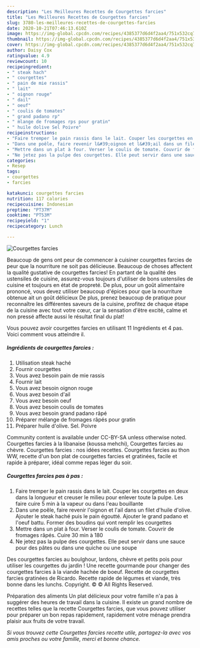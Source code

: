 ```yaml
---
description: "Les Meilleures Recettes de Courgettes farcies"
title: "Les Meilleures Recettes de Courgettes farcies"
slug: 3780-les-meilleures-recettes-de-courgettes-farcies
date: 2020-10-21T07:46:13.610Z
image: https://img-global.cpcdn.com/recipes/4385377d6d4f2aa4/751x532cq70/courgettes-farcies-photo-principale-de-la-recette.jpg
thumbnail: https://img-global.cpcdn.com/recipes/4385377d6d4f2aa4/751x532cq70/courgettes-farcies-photo-principale-de-la-recette.jpg
cover: https://img-global.cpcdn.com/recipes/4385377d6d4f2aa4/751x532cq70/courgettes-farcies-photo-principale-de-la-recette.jpg
author: Daisy Cox
ratingvalue: 4.9
reviewcount: 10
recipeingredient:
- " steak hach"
- " courgettes"
- " pain de mie rassis"
- " lait"
- " oignon rouge"
- " dail"
- " oeuf"
- " coulis de tomates"
- " grand padano rp"
- " mlange de fromages rps pour gratin"
- " huile dolive Sel Poivre"
recipeinstructions:
- "Faire tremper le pain rassis dans le lait. Couper les courgettes en deux dans la longueur et creuser le milieu pour enlever toute la pulpe. Les faire cuire 5 min à la vapeur ou dans l&#39;eau bouillante"
- "Dans une poêle, faire revenir l&#39;oignon et l&#39;ail dans un filet d&#39;huile d&#39;olive. Ajouter le steak haché puis le pain égoutté. Ajouter le grand padano et l&#39;oeuf battu. Former des boudins qui vont remplir les courgettes"
- "Mettre dans un plat à four. Verser le coulis de tomate. Couvrir de fromages râpés. Cuire 30 min à 180"
- "Ne jetez pas la pulpe des courgettes. Elle peut servir dans une sauce pour des pâtes ou dans une quiche ou une soupe"
categories:
- Resep
tags:
- courgettes
- farcies

katakunci: courgettes farcies 
nutrition: 117 calories
recipecuisine: Indonesian
preptime: "PT37M"
cooktime: "PT53M"
recipeyield: "1"
recipecategory: Lunch

---
```



![Courgettes farcies](https://img-global.cpcdn.com/recipes/4385377d6d4f2aa4/751x532cq70/courgettes-farcies-photo-principale-de-la-recette.jpg)

Beaucoup de gens ont peur de commencer à cuisiner courgettes farcies de peur que la nourriture ne soit pas délicieuse. Beaucoup de choses affectent la qualité gustative de courgettes farcies! En partant de la qualité des ustensiles de cuisine, assurez-vous toujours d'utiliser de bons ustensiles de cuisine et toujours en état de propreté. De plus, pour un goût alimentaire prononcé, vous devez utiliser beaucoup d'épices pour que la nourriture obtenue ait un goût délicieux De plus, prenez beaucoup de pratique pour reconnaître les différentes saveurs de la cuisine, profitez de chaque étape de la cuisine avec tout votre cœur, car la sensation d'être excité, calme et non pressé affecte aussi le résultat final du plat!

<!--inarticleads1-->

Vous pouvez avoir courgettes farcies en utilisant 11 Ingrédients et 4 pas. Voici comment vous atteindre il.

##### Ingrédients de courgettes farcies :

1. Utilisation  steak haché
1. Fournir  courgettes
1. Vous avez besoin  pain de mie rassis
1. Fournir  lait
1. Vous avez besoin  oignon rouge
1. Vous avez besoin  d&#39;ail
1. Vous avez besoin  oeuf
1. Vous avez besoin  coulis de tomates
1. Vous avez besoin  grand padano râpé
1. Préparer  mélange de fromages râpés pour gratin
1. Préparer  huile d&#39;olive. Sel. Poivre


Community content is available under CC-BY-SA unless otherwise noted. Courgettes farcies à la libanaise (koussa mehchi), Courgettes farcies au chèvre. Courgettes farcies : nos idées recettes. Courgettes farcies au thon WW, recette d&#39;un bon plat de courgettes farcies et gratinées, facile et rapide à préparer, idéal comme repas léger du soir. 

<!--inarticleads2-->

##### Courgettes farcies pas à pas :

1. Faire tremper le pain rassis dans le lait. Couper les courgettes en deux dans la longueur et creuser le milieu pour enlever toute la pulpe. Les faire cuire 5 min à la vapeur ou dans l&#39;eau bouillante
1. Dans une poêle, faire revenir l&#39;oignon et l&#39;ail dans un filet d&#39;huile d&#39;olive. Ajouter le steak haché puis le pain égoutté. Ajouter le grand padano et l&#39;oeuf battu. Former des boudins qui vont remplir les courgettes
1. Mettre dans un plat à four. Verser le coulis de tomate. Couvrir de fromages râpés. Cuire 30 min à 180
1. Ne jetez pas la pulpe des courgettes. Elle peut servir dans une sauce pour des pâtes ou dans une quiche ou une soupe


Des courgettes farcies au boulghour, lardons, chèvre et petits pois pour utiliser les courgettes du jardin ! Une recette gourmande pour changer des courgettes farcies à la viande hachée de boeuf. Recette de courgettes farcies gratinées de Ricardo. Recette rapide de légumes et viande, très bonne dans les lunchs. Copyright. © © All Rights Reserved. 

<!--inarticleads1-->

<p>
Préparation des aliments Un plat délicieux pour votre famille n'a pas à suggérer des heures de travail dans la cuisine. Il existe un grand nombre de recettes telles que la recette Courgettes farcies, que vous pouvez utiliser pour préparer un bon repas rapidement, rapidement votre ménage prendra plaisir aux fruits de votre travail.
</p>

<p>
<i>Si vous trouvez cette Courgettes farcies recette utile, partagez-la avec vos amis proches ou votre famille, merci et bonne chance.</i>
</p>

